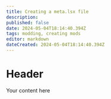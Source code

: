 ```yaml
---
title: Creating a meta.lsx file
description: 
published: false
date: 2024-05-04T18:14:40.394Z
tags: modding, creating mods
editor: markdown
dateCreated: 2024-05-04T18:14:40.394Z
---
```


# Header
Your content here